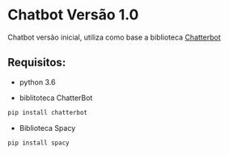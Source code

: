 # Chatbot Versão 1.0

Chatbot versão inicial, utiliza como base a biblioteca [Chatterbot](https://chatterbot.readthedocs.io/en/stable/)

## Requisitos:

- python 3.6

- biblitoteca ChatterBot

```sh
pip install chatterbot
```

- Biblioteca Spacy

```sh
pip install spacy
```
